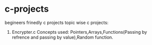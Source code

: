 # c-projects
begineers frinedly c projects
topic wise c projects:
1. Encrypter.c
  Concepts used: Pointers,Arrays,Functions(Passing by refrence and passing by value),Random function.
